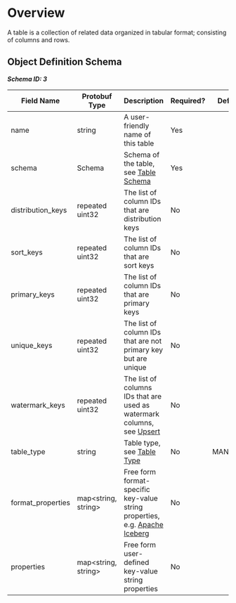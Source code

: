 # Overview

A table is a collection of related data organized in tabular format; consisting of columns and rows.

## Object Definition Schema

***Schema ID: 3***

| Field Name        | Protobuf Type       | Description                                                                                | Required? | Default |
|-------------------|---------------------|--------------------------------------------------------------------------------------------|-----------|---------|
| name              | string              | A user-friendly name of this table                                                         | Yes       |         |
| schema            | Schema              | Schema of the table, see [Table Schema](./table-schema.md)                                 | Yes       |         |
| distribution_keys | repeated uint32     | The list of column IDs that are distribution keys                                          | No        |         |
| sort_keys         | repeated uint32     | The list of column IDs that are sort keys                                                  | No        |         |
| primary_keys      | repeated uint32     | The list of column IDs that are primary keys                                               | No        |         |
| unique_keys       | repeated uint32     | The list of column IDs that are not primary key but are unique                             | No        |         |
| watermark_keys    | repeated uint32     | The list of columns IDs that are used as watermark columns, see [Upsert](./upsert.md)      | No        |         |
| table_type        | string              | Table type, see [Table Type](./table-type.md)                                              | No        | MANAGED |
| format_properties | map<string, string> | Free form format-specific key-value string properties, e.g. [Apache Iceberg](./iceberg.md) | No        |         |
| properties        | map<string, string> | Free form user-defined key-value string properties                                         | No        |         |

